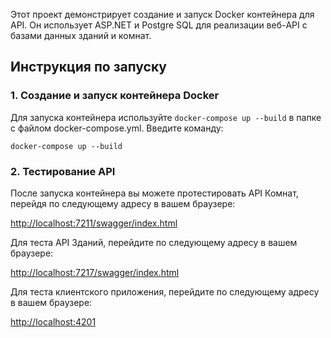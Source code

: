<body>
    <div class="container">
        <p>Этот проект демонстрирует создание и запуск Docker контейнера для API. Он использует ASP.NET и Postgre SQL для реализации веб-API с базами данных зданий и комнат.</p>
        <h2>Инструкция по запуску</h2>
        <h3>1. Создание и запуск контейнера Docker</h3>
        <p>Для запуска контейнера используйте <code>docker-compose up --build</code> в папке с файлом docker-compose.yml. Введите команду:</p>
        <pre><code>docker-compose up --build</code></pre>
        <h3>2. Тестирование API</h3>
        <p>После запуска контейнера вы можете протестировать API Комнат, перейдя по следующему адресу в вашем браузере:</p>
        <p><a href="http://localhost:7211/swagger/index.html" target="_blank">http://localhost:7211/swagger/index.html</a></p>
        <p>Для теста API Зданий, перейдите по следующему адресу в вашем браузере:</p>
        <p><a href="http://localhost:7217/swagger/index.html" target="_blank">http://localhost:7217/swagger/index.html</a></p>
        <p>Для теста клиентского приложения, перейдите по следующему адресу в вашем браузере:</p>
        <p><a href="http://localhost:4201" target="_blank">http://localhost:4201</a></p>
</body>
